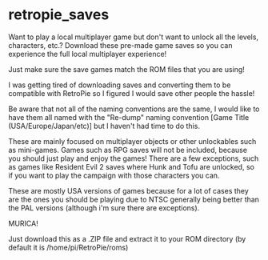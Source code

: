 # retropie_saves
Want to play a local multiplayer game but don't want to unlock all the levels, characters, etc.? Download these pre-made game saves so you can experience the full local multiplayer experience!

Just make sure the save games match the ROM files that you are using! 

I was getting tired of downloading saves and converting them to be compatible with RetroPie so I figured I would save other people the hassle!

Be aware that not all of the naming conventions are the same, I would like to have them all named with the "Re-dump" naming convention [Game Title (USA/Europe/Japan/etc)] but I haven't had time to do this.

These are mainly focused on multiplayer objects or other unlockables such as mini-games.
Games such as RPG saves will not be included, because you should just play and enjoy the games! There are a few exceptions, such as games like Resident Evil 2 saves where Hunk and Tofu are unlocked, so if you want to play the campaign with those characters you can.

These are mostly USA versions of games because for a lot of cases they are the ones you should be playing due to NTSC generally being better than the PAL versions (although i'm sure there are exceptions).

MURICA!

Just download this as a .ZIP file and extract it to your ROM directory (by default it is /home/pi/RetroPie/roms)

